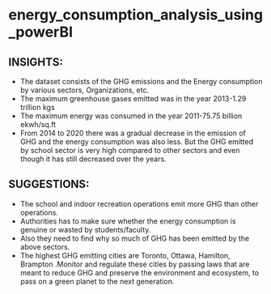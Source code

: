 # energy_consumption_analysis_using_powerBI

## INSIGHTS:
- The dataset consists of  the GHG emissions and the Energy consumption by various sectors, Organizations, etc.
- The maximum greenhouse gases emitted was in the year 2013-1.29 trillion kgs
- The maximum energy was consumed in the year 2011-75.75 billion ekwh/sq.ft
- From 2014 to 2020 there was a gradual decrease in the emission of GHG and the energy consumption was also less.
But the GHG emitted by school sector is very high compared to other sectors and even though it has still decreased over the years. 

## SUGGESTIONS:
- The school and indoor recreation operations emit more GHG than other operations.
- Authorities has to make sure whether the energy consumption is genuine or wasted by students/faculty.
- Also they need to find why so much of GHG has been emitted by the above sectors.
- The highest GHG emitting cities are Toronto, Ottawa, Hamilton, Brampton .Monitor and regulate these cities by passing laws that are meant to reduce GHG and preserve the environment and ecosystem, to pass on a green planet to the next generation. 
